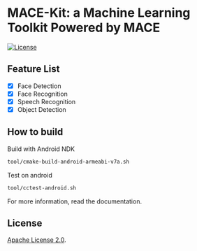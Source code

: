 MACE-Kit: a Machine Learning Toolkit Powered by MACE
====================================================

[![License](https://img.shields.io/badge/License-Apache%202.0-blue.svg)](LICENSE)

Feature List
-------------

- [x] Face Detection
- [x] Face Recognition
- [x] Speech Recognition
- [x] Object Detection

How to build
-------------

Build with Android NDK
```sh
tool/cmake-build-android-armeabi-v7a.sh
```

Test on android
```bash
tool/cctest-android.sh
```

For more information, read the documentation.

## License
[Apache License 2.0](LICENSE).
